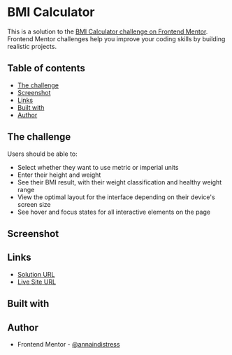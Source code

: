 # BMI Calculator

This is a solution to the [BMI Calculator challenge on Frontend Mentor](https://www.frontendmentor.io/challenges/body-mass-index-calculator-brrBkfSz1T). Frontend Mentor challenges help you improve your coding skills by building realistic projects.

## Table of contents

- [The challenge](#the-challenge)
- [Screenshot](#screenshot)
- [Links](#links)
- [Built with](#built-with)
- [Author](#author)

## The challenge

Users should be able to:

- Select whether they want to use metric or imperial units
- Enter their height and weight
- See their BMI result, with their weight classification and healthy weight range
- View the optimal layout for the interface depending on their device's screen size
- See hover and focus states for all interactive elements on the page

## Screenshot

## Links

- [Solution URL](https://github.com/annaindistress/frontend-mentor-bmi-calculator)
- [Live Site URL](https://annaindistress.github.io/frontend-mentor-bmi-calculator/)

## Built with

## Author

- Frontend Mentor - [@annaindistress](https://www.frontendmentor.io/profile/annaindistress)
